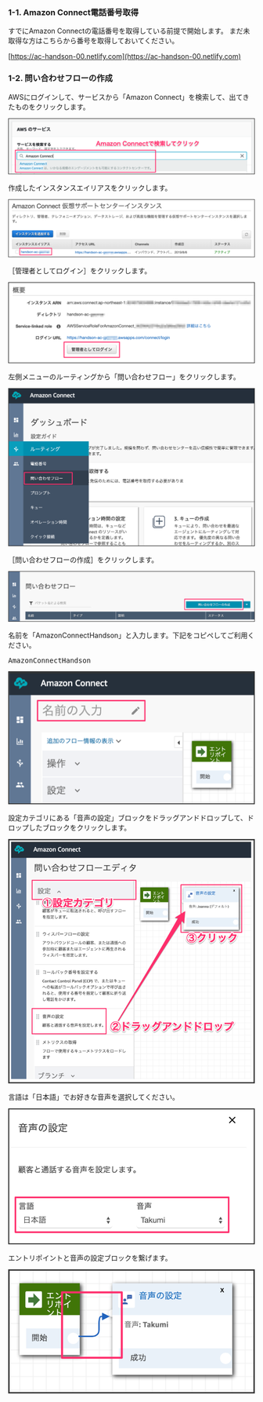 ### 1-1. Amazon Connect電話番号取得

すでにAmazon Connectの電話番号を取得している前提で開始します。
まだ未取得な方はこちらから番号を取得しておいてください。

[https://ac-handson-00.netlify.com](https://ac-handson-00.netlify.com)

### 1-2. 問い合わせフローの作成
AWSにログインして、サービスから「Amazon Connect」を検索して、出てきたものをクリックします。

![s000](https://raw.githubusercontent.com/gaomar/katacoda-scenarios/master/amazonconnect-handson-playground/images/s000.png)

作成したインスタンスエイリアスをクリックします。

![s001](https://raw.githubusercontent.com/gaomar/katacoda-scenarios/master/amazonconnect-handson-playground/images/s001.png)

［管理者としてログイン］をクリックします。

![s002](https://raw.githubusercontent.com/gaomar/katacoda-scenarios/master/amazonconnect-handson-playground/images/s002.png)

左側メニューのルーティングから「問い合わせフロー」をクリックします。

![s100](https://raw.githubusercontent.com/gaomar/katacoda-scenarios/master/amazonconnect-handson-playground/images/s100.png)

［問い合わせフローの作成］をクリックします。

![s101](https://raw.githubusercontent.com/gaomar/katacoda-scenarios/master/amazonconnect-handson-playground/images/s101.png)

名前を「AmazonConnectHandson」と入力します。下記をコピペしてご利用ください。

<pre class="file" data-target="clipboard">
AmazonConnectHandson
</pre>

![s102](https://raw.githubusercontent.com/gaomar/katacoda-scenarios/master/amazonconnect-handson-playground/images/s102.png)

設定カテゴリにある「音声の設定」ブロックをドラッグアンドドロップして、ドロップしたブロックをクリックします。

![s103](https://raw.githubusercontent.com/gaomar/katacoda-scenarios/master/amazonconnect-handson-playground/images/s103.png)

言語は「日本語」でお好きな音声を選択してください。

![s104](https://raw.githubusercontent.com/gaomar/katacoda-scenarios/master/amazonconnect-handson-playground/images/s104.png)

エントリポイントと音声の設定ブロックを繋げます。

![s105](https://raw.githubusercontent.com/gaomar/katacoda-scenarios/master/amazonconnect-handson-playground/images/s105.png)
